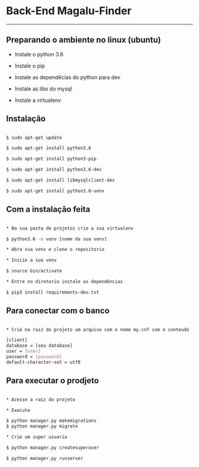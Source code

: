 # Back-End Magalu-Finder

---
## Preparando o ambiente no linux (ubuntu)

* Instale o python 3.6

* Instale o pip

* Instale as dependêcias do python para dev

* Instale as libs do mysql

* Instale a virtualenv

## Instalação

```sh

$ sudo apt-get update

$ sudo apt-get install python3.6

$ sudo apt-get install python3-pip

$ sudo apt-get install python3.6-dev

$ sudo apt-get install libmysqlclient-dev

$ sudo apt-get install python3.6-venv
```

## Com a instalação feita

```sh

* Na sua pasta de projetos crie a sua virtualenv

$ python3.6 -m venv [nome da sua venv]

* Abra sua venv e clone o repositorio

* Inicie a sua venv

$ source bin/activate

* Entre no diretorio instale as dependências

$ pip3 install requirements-dev.txt 
```

## Para conectar com o banco

```sh

* Crie na raiz do projeto um arquivo com o nome my.cnf com o conteudo

[client]
database = [seu database]
user = [user]
password = [password]
default-character-set = utf8
```

## Para executar o prodjeto

```sh

* Acesse a raiz do projeto

* Execute

$ python manager.py makemigrations
$ python manager.py migrate

* Crie um super usuario

$ python manager.py createsuperuser

$ python manager.py runserver
```
